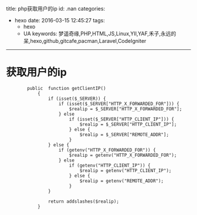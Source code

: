 title: php获取用户的ip
id: .nan
categories:
  - hexo
date: 2016-03-15 12:45:27
tags: 
	- hexo
	- UA
keywords: 梦遥奇缘,PHP,HTML,JS,Linux,YII,YAF,禾子,永远的呆,hexo,github,gitcafe,pacman,Laravel,CodeIgniter
---

# 获取用户的ip
			public  function getClientIP()
			    {
			        if (isset($_SERVER)) {
			            if (isset($_SERVER["HTTP_X_FORWARDED_FOR"])) {
			                $realip = $_SERVER["HTTP_X_FORWARDED_FOR"];
			            } else 
			                if (isset($_SERVER["HTTP_CLIENT_IP"])) {
			                    $realip = $_SERVER["HTTP_CLIENT_IP"];
			                } else {
			                    $realip = $_SERVER["REMOTE_ADDR"];
			                }
			        } else {
			            if (getenv("HTTP_X_FORWARDED_FOR")) {
			                $realip = getenv("HTTP_X_FORWARDED_FOR");
			            } else 
			                if (getenv("HTTP_CLIENT_IP")) {
			                    $realip = getenv("HTTP_CLIENT_IP");
			                } else {
			                    $realip = getenv("REMOTE_ADDR");
			                }
			        }
			        
			        return addslashes($realip);
			    }